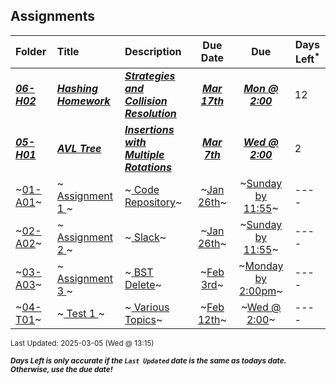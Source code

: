 ## Assignments

| Folder | Title | Description | Due Date | Due | Days Left<sup>*</sup> |
|:------|:------|:------|:-----:|:-----:|-----|
| ***<a href="https://github.com/rugbyprof/3013-Algorithms/tree/master/Assignments/06-H02">06-H02</a>*** | ***<a href="https://github.com/rugbyprof/3013-Algorithms/tree/master/Assignments/06-H02"> Hashing Homework </a>*** | ***<a href="https://github.com/rugbyprof/3013-Algorithms/tree/master/Assignments/06-H02"> Strategies and Collision Resolution</a>*** | ***<a href="https://github.com/rugbyprof/3013-Algorithms/tree/master/Assignments/06-H02">Mar 17th</a>*** | ***<a href="https://github.com/rugbyprof/3013-Algorithms/tree/master/Assignments/06-H02">Mon @ 2:00</a>*** | 12 |
| ***<a href="https://github.com/rugbyprof/3013-Algorithms/tree/master/Assignments/05-H01">05-H01</a>*** | ***<a href="https://github.com/rugbyprof/3013-Algorithms/tree/master/Assignments/05-H01"> AVL Tree </a>*** | ***<a href="https://github.com/rugbyprof/3013-Algorithms/tree/master/Assignments/05-H01"> Insertions with Multiple Rotations</a>*** | ***<a href="https://github.com/rugbyprof/3013-Algorithms/tree/master/Assignments/05-H01">Mar 7th</a>*** | ***<a href="https://github.com/rugbyprof/3013-Algorithms/tree/master/Assignments/05-H01">Wed @ 2:00</a>*** | 2 |
| ~<a href="https://github.com/rugbyprof/3013-Algorithms/tree/master/Assignments/01-A01">01-A01</a>~ | ~<a href="https://github.com/rugbyprof/3013-Algorithms/tree/master/Assignments/01-A01"> Assignment 1 </a>~ | ~<a href="https://github.com/rugbyprof/3013-Algorithms/tree/master/Assignments/01-A01"> Code Repository</a>~ | ~<a href="https://github.com/rugbyprof/3013-Algorithms/tree/master/Assignments/01-A01">Jan 26th</a>~ | ~<a href="https://github.com/rugbyprof/3013-Algorithms/tree/master/Assignments/01-A01">Sunday by 11:55</a>~ | ---- |
| ~<a href="https://github.com/rugbyprof/3013-Algorithms/tree/master/Assignments/02-A02">02-A02</a>~ | ~<a href="https://github.com/rugbyprof/3013-Algorithms/tree/master/Assignments/02-A02"> Assignment 2 </a>~ | ~<a href="https://github.com/rugbyprof/3013-Algorithms/tree/master/Assignments/02-A02"> Slack</a>~ | ~<a href="https://github.com/rugbyprof/3013-Algorithms/tree/master/Assignments/02-A02">Jan 26th</a>~ | ~<a href="https://github.com/rugbyprof/3013-Algorithms/tree/master/Assignments/02-A02">Sunday by 11:55</a>~ | ---- |
| ~<a href="https://github.com/rugbyprof/3013-Algorithms/tree/master/Assignments/03-A03">03-A03</a>~ | ~<a href="https://github.com/rugbyprof/3013-Algorithms/tree/master/Assignments/03-A03"> Assignment 3 </a>~ | ~<a href="https://github.com/rugbyprof/3013-Algorithms/tree/master/Assignments/03-A03"> BST Delete</a>~ | ~<a href="https://github.com/rugbyprof/3013-Algorithms/tree/master/Assignments/03-A03">Feb 3rd</a>~ | ~<a href="https://github.com/rugbyprof/3013-Algorithms/tree/master/Assignments/03-A03">Monday by 2:00pm</a>~ | ---- |
| ~<a href="https://github.com/rugbyprof/3013-Algorithms/tree/master/Assignments/04-T01">04-T01</a>~ | ~<a href="https://github.com/rugbyprof/3013-Algorithms/tree/master/Assignments/04-T01"> Test 1 </a>~ | ~<a href="https://github.com/rugbyprof/3013-Algorithms/tree/master/Assignments/04-T01"> Various Topics</a>~ | ~<a href="https://github.com/rugbyprof/3013-Algorithms/tree/master/Assignments/04-T01">Feb 12th</a>~ | ~<a href="https://github.com/rugbyprof/3013-Algorithms/tree/master/Assignments/04-T01">Wed @ 2:00</a>~ | ---- |

<sup>Last Updated: 2025-03-05 (Wed @ 13:15)</sup> 

<sup>***Days Left is only accurate if the `Last Updated` date is the same as todays date. Otherwise, use the due date!***</sup> 